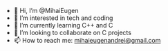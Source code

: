 - 👋 Hi, I’m @MihaiEugen
- 👀 I’m interested in tech and coding
- 🌱 I’m currently learning C++ and C
- 💞️ I’m looking to collaborate on C projects
- 📫 How to reach me: mihaieugenandrei@gmail.com

<!---
MihaiEugenA/MihaiEugenA is a ✨ special ✨ repository because its `README.md` (this file) appears on your GitHub profile.
You can click the Preview link to take a look at your changes.
--->
